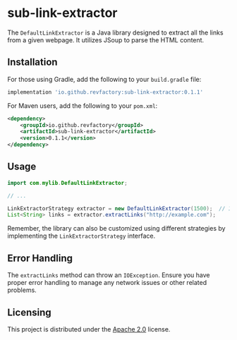 # sub-link-extractor

The `DefaultLinkExtractor` is a Java library designed to extract all the links from a given webpage. It utilizes JSoup to parse the HTML content.

## Installation

For those using Gradle, add the following to your `build.gradle` file:

```gradle
implementation 'io.github.revfactory:sub-link-extractor:0.1.1'
```

For Maven users, add the following to your `pom.xml`:
```xml
<dependency>
    <groupId>io.github.revfactory</groupId>
    <artifactId>sub-link-extractor</artifactId>
    <version>0.1.1</version>
</dependency>
```

## Usage

```java
import com.mylib.DefaultLinkExtractor;

// ...

LinkExtractorStrategy extractor = new DefaultLinkExtractor(1500);  // 1.5 second delay
List<String> links = extractor.extractLinks("http://example.com");
```
Remember, the library can also be customized using different strategies by implementing the `LinkExtractorStrategy` interface.


## Error Handling
The `extractLinks` method can throw an `IOException`. Ensure you have proper error handling to manage any network issues or other related problems.

## Licensing
This project is distributed under the [Apache 2.0](LICENSE) license.
